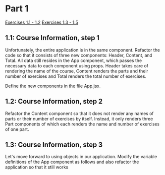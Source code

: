 # Part 1
[Exercises 1.1 - 1.2](https://fullstackopen.com/en/part1/introduction_to_react#exercises-1-1-1-2)
[Exercises 1.3 - 1.5](https://fullstackopen.com/en/part1/java_script#exercises-1-3-1-5)


## 1.1: Course Information, step 1
Unfortunately, the entire application is in the same component. Refactor the code so that it consists of three new components: Header, Content, and Total. All data still resides in the App component, which passes the necessary data to each component using props. Header takes care of rendering the name of the course, Content renders the parts and their number of exercises and Total renders the total number of exercises.

Define the new components in the file App.jsx.

## 1.2: Course Information, step 2
Refactor the Content component so that it does not render any names of parts or their number of exercises by itself. Instead, it only renders three Part components of which each renders the name and number of exercises of one part.

## 1.3: Course Information, step 3
Let's move forward to using objects in our application. Modify the variable definitions of the App component as follows and also refactor the application so that it still works